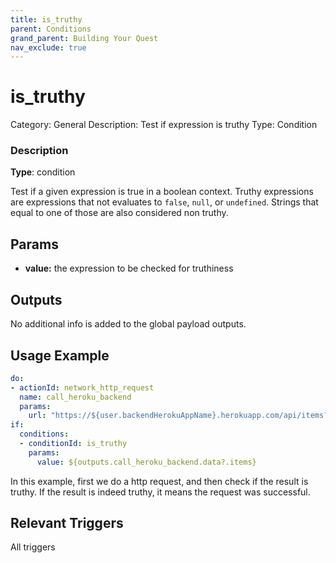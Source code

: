 ```yaml
---
title: is_truthy
parent: Conditions
grand_parent: Building Your Quest
nav_exclude: true
---
```


# is_truthy

Category: General
Description: Test if expression is truthy
Type: Condition

### Description

**Type**: condition

Test if a given expression is true in a boolean context. Truthy expressions are expressions that not evaluates to `false`,  `null`, or `undefined`. Strings that equal to one of those are also considered non truthy. 

## Params

- **value:** the expression to be checked for truthiness

## Outputs

No additional info is added to the global payload outputs.

## Usage Example

```yaml
do:
- actionId: network_http_request
  name: call_heroku_backend
  params:
    url: "https://${user.backendHerokuAppName}.herokuapp.com/api/items?limit=10"
if:
  conditions:
  - conditionId: is_truthy
    params:
      value: ${outputs.call_heroku_backend.data?.items}
```

In this example, first we do a http request, and then check if the result is truthy. If the result is indeed truthy, it means the request was successful.

## Relevant Triggers

All triggers